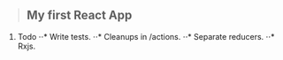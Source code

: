 >## My first React App

1. Todo
⋅⋅* Write tests.
⋅⋅* Cleanups in /actions.
⋅⋅* Separate reducers.
⋅⋅* Rxjs.